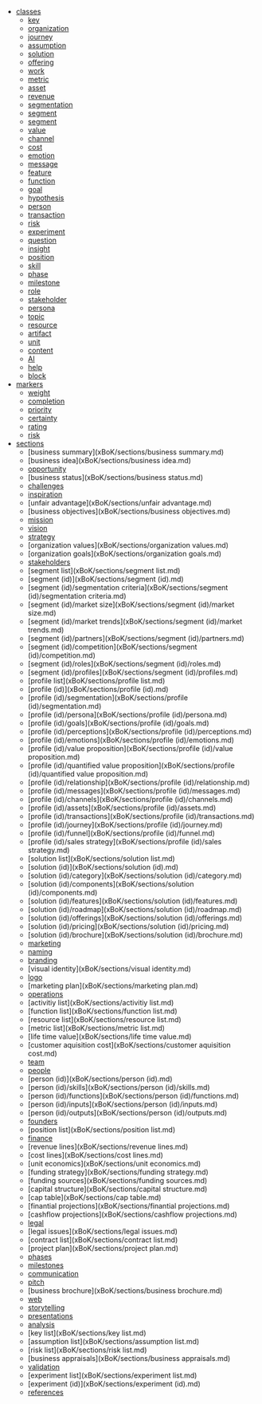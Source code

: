 - [classes](classes)
  - [key](xBoK/classes/key.md)
  - [organization](xBoK/classes/organization.md)
  - [journey](xBoK/classes/journey.md)
  - [assumption](xBoK/classes/assumption.md)
  - [solution](xBoK/classes/solution.md)
  - [offering](xBoK/classes/offering.md)
  - [work](xBoK/classes/work.md)
  - [metric](xBoK/classes/metric.md)
  - [asset](xBoK/classes/asset.md)
  - [revenue](xBoK/classes/revenue.md)
  - [segmentation](xBoK/classes/segmentation.md)
  - [segment](xBoK/classes/segment.md)
  - [segment](xBoK/classes/segment.md)
  - [value](xBoK/classes/value.md)
  - [channel](xBoK/classes/channel.md)
  - [cost](xBoK/classes/cost.md)
  - [emotion](xBoK/classes/emotion.md)
  - [message](xBoK/classes/message.md)
  - [feature](xBoK/classes/feature.md)
  - [function](xBoK/classes/function.md)
  - [goal](xBoK/classes/goal.md)
  - [hypothesis](xBoK/classes/hypothesis.md)
  - [person](xBoK/classes/person.md)
  - [transaction](xBoK/classes/transaction.md)
  - [risk](xBoK/classes/risk.md)
  - [experiment](xBoK/classes/experiment.md)
  - [question](xBoK/classes/question.md)
  - [insight](xBoK/classes/insight.md)
  - [position](xBoK/classes/position.md)
  - [skill](xBoK/classes/skill.md)
  - [phase](xBoK/classes/phase.md)
  - [milestone](xBoK/classes/milestone.md)
  - [role](xBoK/classes/role.md)
  - [stakeholder](xBoK/classes/stakeholder.md)
  - [persona](xBoK/classes/persona.md)
  - [topic](xBoK/classes/topic.md)
  - [resource](xBoK/classes/resource.md)
  - [artifact](xBoK/classes/artifact.md)
  - [unit](xBoK/classes/unit.md)
  - [content](xBoK/classes/content.md)
  - [AI](xBoK/classes/AI.md)
  - [help](xBoK/classes/help.md)
  - [block](xBoK/classes/block.md)
- [markers](markers)
  - [weight](xBoK/markers/weight.md)
  - [completion](xBoK/markers/completion.md)
  - [priority](xBoK/markers/priority.md)
  - [certainty](xBoK/markers/certainty.md)
  - [rating](xBoK/markers/rating.md)
  - [risk](xBoK/markers/risk.md)
- [sections](sections)
  - [business summary](xBoK/sections/business summary.md)
  - [business idea](xBoK/sections/business idea.md)
  - [opportunity](xBoK/sections/opportunity.md)
  - [business status](xBoK/sections/business status.md)
  - [challenges](xBoK/sections/challenges.md)
  - [inspiration](xBoK/sections/inspiration.md)
  - [unfair advantage](xBoK/sections/unfair advantage.md)
  - [business objectives](xBoK/sections/business objectives.md)
  - [mission](xBoK/sections/mission.md)
  - [vision](xBoK/sections/vision.md)
  - [strategy](xBoK/sections/strategy.md)
  - [organization values](xBoK/sections/organization values.md)
  - [organization goals](xBoK/sections/organization goals.md)
  - [stakeholders](xBoK/sections/stakeholders.md)
  - [segment list](xBoK/sections/segment list.md)
  - [segment (id)](xBoK/sections/segment (id).md)
  - [segment (id)/segmentation criteria](xBoK/sections/segment (id)/segmentation criteria.md)
  - [segment (id)/market size](xBoK/sections/segment (id)/market size.md)
  - [segment (id)/market trends](xBoK/sections/segment (id)/market trends.md)
  - [segment (id)/partners](xBoK/sections/segment (id)/partners.md)
  - [segment (id)/competition](xBoK/sections/segment (id)/competition.md)
  - [segment (id)/roles](xBoK/sections/segment (id)/roles.md)
  - [segment (id)/profiles](xBoK/sections/segment (id)/profiles.md)
  - [profile list](xBoK/sections/profile list.md)
  - [profile (id)](xBoK/sections/profile (id).md)
  - [profile (id)/segmentation](xBoK/sections/profile (id)/segmentation.md)
  - [profile (id)/persona](xBoK/sections/profile (id)/persona.md)
  - [profile (id)/goals](xBoK/sections/profile (id)/goals.md)
  - [profile (id)/perceptions](xBoK/sections/profile (id)/perceptions.md)
  - [profile (id)/emotions](xBoK/sections/profile (id)/emotions.md)
  - [profile (id)/value proposition](xBoK/sections/profile (id)/value proposition.md)
  - [profile (id)/quantified value proposition](xBoK/sections/profile (id)/quantified value proposition.md)
  - [profile (id)/relationship](xBoK/sections/profile (id)/relationship.md)
  - [profile (id)/messages](xBoK/sections/profile (id)/messages.md)
  - [profile (id)/channels](xBoK/sections/profile (id)/channels.md)
  - [profile (id)/assets](xBoK/sections/profile (id)/assets.md)
  - [profile (id)/transactions](xBoK/sections/profile (id)/transactions.md)
  - [profile (id)/journey](xBoK/sections/profile (id)/journey.md)
  - [profile (id)/funnel](xBoK/sections/profile (id)/funnel.md)
  - [profile (id)/sales strategy](xBoK/sections/profile (id)/sales strategy.md)
  - [solution list](xBoK/sections/solution list.md)
  - [solution (id)](xBoK/sections/solution (id).md)
  - [solution (id)/category](xBoK/sections/solution (id)/category.md)
  - [solution (id)/components](xBoK/sections/solution (id)/components.md)
  - [solution (id)/features](xBoK/sections/solution (id)/features.md)
  - [solution (id)/roadmap](xBoK/sections/solution (id)/roadmap.md)
  - [solution (id)/offerings](xBoK/sections/solution (id)/offerings.md)
  - [solution (id)/pricing](xBoK/sections/solution (id)/pricing.md)
  - [solution (id)/brochure](xBoK/sections/solution (id)/brochure.md)
  - [marketing](xBoK/sections/marketing.md)
  - [naming](xBoK/sections/naming.md)
  - [branding](xBoK/sections/branding.md)
  - [visual identity](xBoK/sections/visual identity.md)
  - [logo](xBoK/sections/logo.md)
  - [marketing plan](xBoK/sections/marketing plan.md)
  - [operations](xBoK/sections/operations.md)
  - [activitiy list](xBoK/sections/activitiy list.md)
  - [function list](xBoK/sections/function list.md)
  - [resource list](xBoK/sections/resource list.md)
  - [metric list](xBoK/sections/metric list.md)
  - [life time value](xBoK/sections/life time value.md)
  - [customer aquisition cost](xBoK/sections/customer aquisition cost.md)
  - [team](xBoK/sections/team.md)
  - [people](xBoK/sections/people.md)
  - [person (id)](xBoK/sections/person (id).md)
  - [person (id)/skills](xBoK/sections/person (id)/skills.md)
  - [person (id)/functions](xBoK/sections/person (id)/functions.md)
  - [person (id)/inputs](xBoK/sections/person (id)/inputs.md)
  - [person (id)/outputs](xBoK/sections/person (id)/outputs.md)
  - [founders](xBoK/sections/founders.md)
  - [position list](xBoK/sections/position list.md)
  - [finance](xBoK/sections/finance.md)
  - [revenue lines](xBoK/sections/revenue lines.md)
  - [cost lines](xBoK/sections/cost lines.md)
  - [unit economics](xBoK/sections/unit economics.md)
  - [funding strategy](xBoK/sections/funding strategy.md)
  - [funding sources](xBoK/sections/funding sources.md)
  - [capital structure](xBoK/sections/capital structure.md)
  - [cap table](xBoK/sections/cap table.md)
  - [finantial projections](xBoK/sections/finantial projections.md)
  - [cashflow projections](xBoK/sections/cashflow projections.md)
  - [legal](xBoK/sections/legal.md)
  - [legal issues](xBoK/sections/legal issues.md)
  - [contract list](xBoK/sections/contract list.md)
  - [project plan](xBoK/sections/project plan.md)
  - [phases](xBoK/sections/phases.md)
  - [milestones](xBoK/sections/milestones.md)
  - [communication](xBoK/sections/communication.md)
  - [pitch](xBoK/sections/pitch.md)
  - [business brochure](xBoK/sections/business brochure.md)
  - [web](xBoK/sections/web.md)
  - [storytelling](xBoK/sections/storytelling.md)
  - [presentations](xBoK/sections/presentations.md)
  - [analysis](xBoK/sections/analysis.md)
  - [key list](xBoK/sections/key list.md)
  - [assumption list](xBoK/sections/assumption list.md)
  - [risk list](xBoK/sections/risk list.md)
  - [business appraisals](xBoK/sections/business appraisals.md)
  - [validation](xBoK/sections/validation.md)
  - [experiment list](xBoK/sections/experiment list.md)
  - [experiment (id)](xBoK/sections/experiment (id).md)
  - [references](xBoK/sections/references.md)
